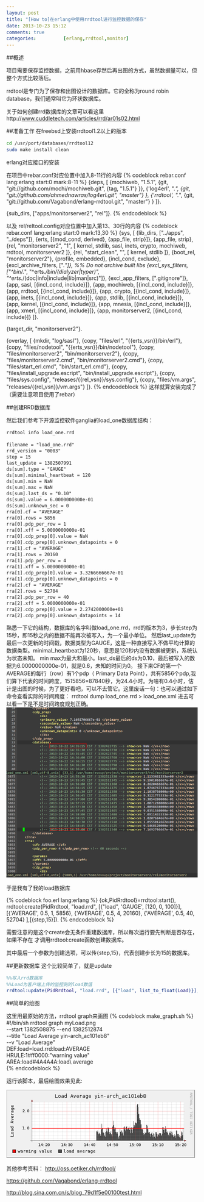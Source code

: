 ```yaml
---
layout: post
title: "[How to]在erlang中使用rrdtool进行监控数据的保存"
date: 2013-10-23 15:12
comments: true
categories:          [erlang,rrdtool,monitor]
---
```



##概述

项目需要保存监控数据，之前用hbase存然后再出图的方式，虽然数据量可以，但整个方式比较落后。

rrdtool是专门为了保存和出图设计的数据库。它的全称为round robin database，我们通常叫它为环状数据库。


关于如何创建rrd数据库的文章可以看这里http://www.cuddletech.com/articles/rrd/ar01s02.html


##准备工作
在freebsd上安装rrdtool1.2以上的版本
<!-- more -->
```bash
cd /usr/port/databases/rrdtool12
sudo make install clean
```
erlang对应接口的安装

在项目中rebar.conf对应位置中加入8-11行的内容
{% codeblock rebar.conf lang:erlang start:0 mark:8-11 %}
{deps, [
    {mochiweb, "1.5.1",
        {git, "git://github.com/mochi/mochiweb.git",
            {tag, "1.5.1"} }},
        {'log4erl', ".*",
            {git, "git://github.com/ahmednawras/log4erl.git",
                "master"} },
        {'rrdtool', ".*",
            {git, "git://github.com/Vagabond/erlang-rrdtool.git",
                "master"} }
    ]}.

{sub_dirs, ["apps/monitorserver2", "rel"]}.
{% endcodeblock %}

以及
rel/reltool.config对应位置中加入第13、30行的内容
{% codeblock rebar.conf lang:erlang start:0 mark:13,30 %}
{sys, [
       {lib_dirs, ["../apps", "../deps"]},
       {erts, [{mod_cond, derived}, {app_file, strip}]},
       {app_file, strip},
       {rel, "monitorserver2", "1",
        [
         kernel,
         stdlib,
         sasl,
         inets,
         crypto,
         mochiweb,
         rrdtool,
         monitorserver2
        ]},
       {rel, "start_clean", "",
        [
         kernel,
         stdlib
        ]},
       {boot_rel, "monitorserver2"},
       {profile, embedded},
       {incl_cond, exclude},
       {excl_archive_filters, [".*"]}, %% Do not archive built libs
       {excl_sys_filters, ["^bin/.*", "^erts.*/bin/(dialyzer|typer)",
                           "^erts.*/(doc|info|include|lib|man|src)"]},
       {excl_app_filters, ["\.gitignore"]},
       {app, sasl,   [{incl_cond, include}]},
       {app, mochiweb,   [{incl_cond, include}]},
       {app, rrdtool,   [{incl_cond, include}]},
       {app, crypto,   [{incl_cond, include}]},
       {app, inets,   [{incl_cond, include}]},
       {app, stdlib, [{incl_cond, include}]},
       {app, kernel, [{incl_cond, include}]},
       {app, mnesia, [{incl_cond, include}]},
       {app, xmerl, [{incl_cond, include}]},
       {app, monitorserver2, [{incl_cond, include}]}
      ]}.

{target_dir, "monitorserver2"}.

{overlay, [
           {mkdir, "log/sasl"},
           {copy, "files/erl", "\{\{erts_vsn\}\}/bin/erl"},
           {copy, "files/nodetool", "\{\{erts_vsn\}\}/bin/nodetool"},
           {copy, "files/monitorserver2", "bin/monitorserver2"},
           {copy, "files/monitorserver2.cmd", "bin/monitorserver2.cmd"},
           {copy, "files/start_erl.cmd", "bin/start_erl.cmd"},
           {copy, "files/install_upgrade.escript", "bin/install_upgrade.escript"},
           {copy, "files/sys.config", "releases/\{\{rel_vsn\}\}/sys.config"},
           {copy, "files/vm.args", "releases/\{\{rel_vsn\}\}/vm.args"}
          ]}.
{% endcodeblock %}
这样就算安装完成了（需要注意项目使用了rebar）


##创建RRD数据库

然后我们参考下开源监控软件ganglia的load_one数据库结构：


```
rrdtool info load_one.rrd

filename = "load_one.rrd"
rrd_version = "0003"
step = 15
last_update = 1382507991
ds[sum].type = "GAUGE"
ds[sum].minimal_heartbeat = 120
ds[sum].min = NaN
ds[sum].max = NaN
ds[sum].last_ds = "0.10"
ds[sum].value = 6.0000000000e-01
ds[sum].unknown_sec = 0
rra[0].cf = "AVERAGE"
rra[0].rows = 5856
rra[0].pdp_per_row = 1
rra[0].xff = 5.0000000000e-01
rra[0].cdp_prep[0].value = NaN
rra[0].cdp_prep[0].unknown_datapoints = 0
rra[1].cf = "AVERAGE"
rra[1].rows = 20160
rra[1].pdp_per_row = 4
rra[1].xff = 5.0000000000e-01
rra[1].cdp_prep[0].value = 3.3266666667e-01
rra[1].cdp_prep[0].unknown_datapoints = 0
rra[2].cf = "AVERAGE"
rra[2].rows = 52704
rra[2].pdp_per_row = 40
rra[2].xff = 5.0000000000e-01
rra[2].cdp_prep[0].value = 2.2742000000e+01
rra[2].cdp_prep[0].unknown_datapoints = 14
```

熟悉一下它的结构，数据库的名字叫做load_one.rrd，rrd的版本为3，步长step为15秒，即15秒之内的数据不能再次被写入，为一个最小单位。
然后last_update为最后一次更新的时间戳，数据类型为GAUGE，这是一种直接写入不做平均计算的数据类型。minimal_heartbeat为120秒，意思是120秒内没有数据被更新，系统认为状态未知。
min max为最大和最小。last_ds最后的ds为0.10，最后被写入的数据为6.0000000000e-01，就是0.6，未知的时间为0。
接下来CF的第一个AVERAGE的每行（row）有1个pdp（ Primary Data Point），共有5856个pdp,我们算下代表的时间跨度，15*1*5856=87840秒，为24.4小时。为啥有0.4小时，估计是出图的时候，为了更好看吧，可以不去管它。这里废话一句：也可以通过如下命令查看实际的时间跨度：
rrdtool dump load_one.rrd > load_one.xml
进去可以看一下是不是时间跨度规划正确。
![Alt text](/images/evoup/rrdtool_dump.png)

于是我有了我的load数据库

{% codeblock  foo.erl lang:erlang %}
{ok,PidRrdtool}=rrdtool:start(),
rrdtool:create(PidRrdtool, "load.rrd", [{"load", 'GAUGE', [120, 0, 100]}],
    [{'AVERAGE', 0.5, 1, 5856}, {'AVERAGE', 0.5, 4, 20160}, {'AVERAGE', 0.5, 40, 52704}
    ],[{step,15}]).
{% endcodeblock %}

 需要注意的是这个create会无条件重建数据库，所以每次运行要先判断是否存在，如果不存在
 才调用rrdtool:create函数创建数据库。
 
 其中最后一个参数为创建选项，可以传{step,15}，代表创建步长为15的数据库。
 
 
##更新数据库
这个比较简单了，就是update
```erlang
%%写入rrd数据库
%%Load为客户端上传的监控到的load数值
rrdtool:update(PidRrdtool, "load.rrd", [{"load", list_to_float(Load)}], now()).
```

##简单的绘图

这里用最原始的方法，rrdtool graph来画图
{% codeblock  make_graph.sh %}
#!/bin/sh
rrdtool graph  myLoad.png                    \
      --start 1382508875 --end 1382512874         \
      --title "Load Average yin-arch_ac101eb8"   \
      --v "Load Average"                          \
      DEF:load=load.rrd:load:AVERAGE              \
      HRULE:1#ff0000:"warning value"             \
      AREA:load#4A4A4A:load\ average\
{% endcodeblock %}

运行该脚本，最后绘图效果见此:

![Alt text](/images/evoup/rrdtool_load_graph.png)
 
 
 
 
其他参考资料：
http://oss.oetiker.ch/rrdtool/

https://github.com/Vagabond/erlang-rrdtool

http://blog.sina.com.cn/s/blog_79d1f5e00100test.html

